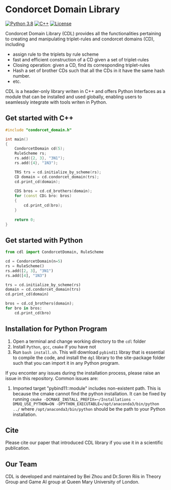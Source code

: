 # Condorcet Domain Library 

[![Python 3.8](https://img.shields.io/badge/python-3.6+-blue.svg)](https://www.python.org/downloads/release/python-380/)
[![C++](https://img.shields.io/badge/C++17-Solutions-blue.svg?style=flat&logo=c%2B%2B)](./license)
[![License](https://img.shields.io/badge/License-Apache%202.0-blue.svg)](./license)

Condorcet Domain Library (CDL) provides all the functionalities pertaining to 
creating and manipulating triplet-rules and condorcet domains (CD), including
- assign rule to the triplets by rule scheme
- fast and efficient construction of a CD given a set of triplet-rules
- Closing operation: given a CD, find its corresponding triplet-rules
- Hash a set of brother CDs such that all the CDs in it have the same hash number. 
- etc.

CDL is a header-only library writen in C++ and offers Python Interfaces as a module that can be
installed and used globally, enabling users to seamlessly integrate with tools writen in Python.

## Get started with C++
```c++
#include "condorcet_domain.h"

int main()
{
    CondorcetDomain cd(5);
    RuleScheme rs;
    rs.add({2, 3}, "3N1");
    rs.add({4}, "1N3");

    TRS trs = cd.initialize_by_scheme(rs);
    CD domain = cd.condorcet_domain(trs);
    cd.print_cd(domain);
    
    CDS bros = cd.cd_brothers(domain);
    for (const CD& bro: bros)
    {
        cd.print_cd(bro);
    }
    
    return 0;
}
```

## Get started with Python
```python
from cdl import CondorcetDomain, RuleScheme

cd = CondorcetDomain(n=5)
rs = RuleScheme()
rs.add([2, 3], "3N1")
rs.add([4], "1N3")

trs = cd.initialize_by_scheme(rs)
domain = cd.condorcet_domain(trs)
cd.print_cd(domain)

bros = cd.cd_brothers(domain);
for bro in bros:
    cd.print_cd(bro)
```

## Installation for Python Program

1. Open a terminal and change working directory to the `cdl` folder
2. Install `Python`, `gcc`, `cmake` if you have not
3. Run `bash install.sh`. This will download `pybind11` libray that is essential to compile the code,
   and install the `dgl` library to the site-package folder such that you can import it in any Python program.


If you enconter any issues during the installation process, please raise an issue in this repository. Common issues are:
1. Imported target "pybind11::module" includes non-existent path. This is because the cmake cannot find the python installation.
It can be fixed by running `cmake -DCMAKE_INSTALL_PREFIX=~/Installations -DMUQ_USE_PYTHON=ON -DPYTHON_EXECUTABLE=/opt/anaconda3/bin/python ../`
where `/opt/anaconda3/bin/python` should be the path to your Python installation. 


## Cite
Please cite our paper that introduced CDL library if you use it in a scientific publication. 


## Our Team
CDL is developed and maintained by Bei Zhou and Dr.Soren Riis 
in Theory Group and Game AI group at Queen Mary University of London. 





